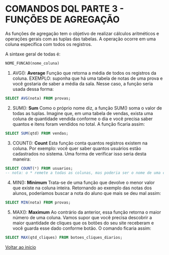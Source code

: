 # COMANDOS DQL PARTE 3 - FUNÇÕES DE AGREGAÇÃO

As funções de agregação tem o objetivo de realizar cálculos aritméticos e operações gerais com as tuplas das tabelas. A operação ocorre em uma coluna específica com todos os registros.

A sintaxe geral de todas é: 
```sql
NOME_FUNCAO(nome_coluna)
```

1. AVG(): __Average__
Função que retorna a média de todos os registros da coluna.
EXEMPLO: suponha que há uma tabela de notas de uma prova e você gostaria de saber a média da sala. Nesse caso, a função seria usada dessa forma:

```sql
SELECT AVG(nota) FROM provas;
```

2. SUM(): __Sum__
Como o próprio nome diz, a função SUM() soma o valor de todas as tuplas. Imagine que, em uma tabela de vendas, exista uma coluna de quantidade vendida conforme o dia e você precisa saber quantos e itens foram vendidos no total. A função ficaria assim:

```sql
SELECT SUM(qtd) FROM vendas;
```

3. COUNT(): __Count__
Esta função conta quantos registros existem na coluna. Por exemplo: você quer saber quantos usuários estão cadastrados no sistema. Uma forma de verificar isso seria desta maneira:

```sql
SELECT COUNT(*) FROM usuarios; 
-- nota: o * remete a todas as colunas, mas poderia ser o nome de uma coluna específica
```

4. MIN(): __Minimum__
Trata-se de uma função que devolve o menor valor que existe na coluna inteira. Retornando ao exemplo das notas dos alunos, poderíamos buscar a nota do aluno que mais se deu mal assim:

```sql
SELECT MIN(nota) FROM provas;
```

5. MAX(): __Maximum__
Ao contrário da anterior, essa função retorna o maior número de uma coluna. Vamos supor que você precisa descobrir a maior quantidade de cliques que os botões do seu site receberam e você guarda esse dado conforme botão. O comando ficaria assim:

```sql
SELECT MAX(qtd_cliques) FROM botoes_cliques_diarios;
```



[Voltar ao início](../README.md)

